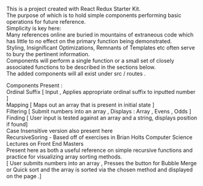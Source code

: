 This is a project created with React Redux Starter Kit.  
The purpose of which is to hold simple components performing basic operations for future reference.  
Simplicity is key here:  
Many references online are buried in mountains of extraneous code which has little to no effect on the primary function being demonstrated.  
Styling, Insignificant Optimizations, Remnants of Templates etc often serve to bury the pertinent information.    
Components will perform a single function or a small set of closely associated functions to be described in the sections below.    
The added components will all exist under src / routes .

Components Present :  
Ordinal Suffix [ Input , Applies appropriate ordinal suffix to inputted number ]  
Mapping [ Maps out an array that is present in initial state ]  
Filtering [ Submit numbers into an array , Displays : Array , Evens , Odds ]  
Finding [ User input is tested against an array and a string, displays position if found]  
    Case Insensitive version also present here  
RecursiveSoring - Based off of exercises in Brian Holts Computer Science Lectures on Front End Masters  
    Present here as both a useful reference on simple recursive functions and practice for visualizing array sorting methods.  
    [ User submits numbers into an array , Presses the button for Bubble Merge or Quick sort and the array is sorted via the chosen method and displayed on the page .]  